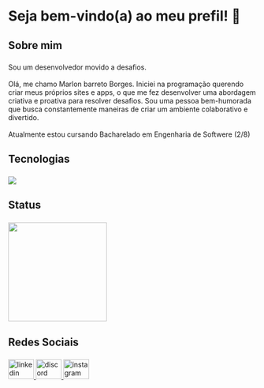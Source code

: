<h1 align="left">Seja bem-vindo(a) ao meu prefil! 👋</h1>

###

<h2 align="left">Sobre mim</h2>

###

<p align="left">Sou um desenvolvedor movido a desafios. <br><br>Olá, me chamo Marlon barreto Borges. Iniciei na programação querendo criar meus próprios sites e apps, o que me fez desenvolver uma abordagem criativa e proativa para resolver desafios. Sou uma pessoa bem-humorada que busca constantemente maneiras de criar um ambiente colaborativo e divertido.<br><br>Atualmente estou cursando Bacharelado em Engenharia de Softwere (2/8)</p>

###

<h2 align="left">Tecnologias</h2>

###

<div style="display: inline_block">
    <img src="https://skillicons.dev/icons?i=javascript,typescript,react,nodejs,nestjs,prisma,postgres,docker,git" />
</div>

###

<h2 align="left">Status</h2>

###

<div style="display: inline_block">
  <a href="https://github.com/MarlonBBo">
  <img height="200rem" src="https://github-readme-stats.vercel.app/api/top-langs/?username=MarlonBBo&layout=compact&langs_count=7&theme=dark"/>
  </a>
</div>  

###

<h2 align="left">Redes Sociais</h2>

###

<div align="left">
  <a href="https://www.linkedin.com/in/marlonbarretoborges/" target="_blank">
    <img src="https://raw.githubusercontent.com/maurodesouza/profile-readme-generator/master/src/assets/icons/social/linkedin/default.svg" width="52" height="40" alt="linkedin logo"  />
  </a>
  <a href="https://discord.com/users/418090844600664064" target="_blank">
    <img src="https://raw.githubusercontent.com/maurodesouza/profile-readme-generator/master/src/assets/icons/social/discord/default.svg" width="52" height="40" alt="discord logo"  />
  </a>
  <a href="https://www.instagram.com/marlonb.borges/" target="_blank">
    <img src="https://raw.githubusercontent.com/maurodesouza/profile-readme-generator/master/src/assets/icons/social/instagram/default.svg" width="52" height="40" alt="instagram logo"  />
  </a>
</div>

###
